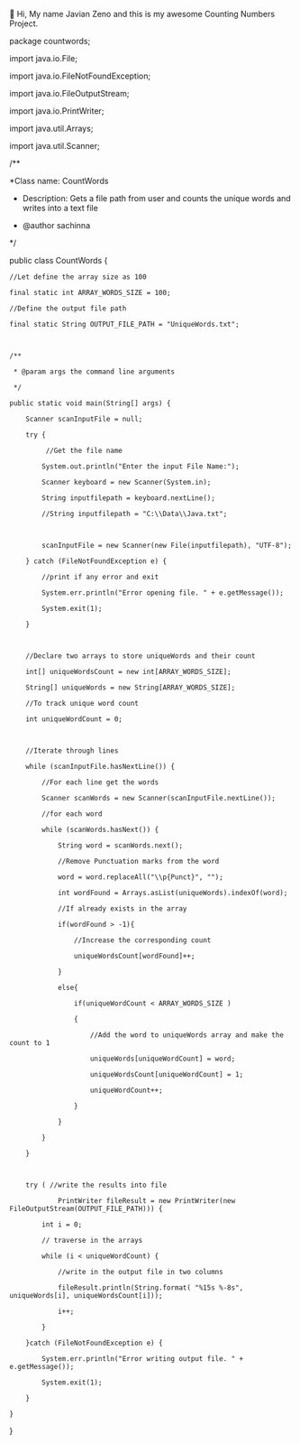 👋 Hi,  My name Javian Zeno and this is my awesome Counting Numbers Project.

package countwords;

import java.io.File;

import java.io.FileNotFoundException;

import java.io.FileOutputStream;

import java.io.PrintWriter;

import java.util.Arrays;

import java.util.Scanner;

/**

*Class name: CountWords

* Description: Gets a file path from user and counts the unique words and writes into a text file

* @author sachinna

*/

public class CountWords {

    //Let define the array size as 100

    final static int ARRAY_WORDS_SIZE = 100;

    //Define the output file path

    final static String OUTPUT_FILE_PATH = "UniqueWords.txt";

   

    /**

     * @param args the command line arguments

     */

    public static void main(String[] args) {      

        Scanner scanInputFile = null;

        try {

             //Get the file name

            System.out.println("Enter the input File Name:");

            Scanner keyboard = new Scanner(System.in);

            String inputfilepath = keyboard.nextLine();

            //String inputfilepath = "C:\\Data\\Java.txt";

           

            scanInputFile = new Scanner(new File(inputfilepath), "UTF-8");

        } catch (FileNotFoundException e) {

            //print if any error and exit

            System.err.println("Error opening file. " + e.getMessage());

            System.exit(1);

        }

       

        //Declare two arrays to store uniqueWords and their count

        int[] uniqueWordsCount = new int[ARRAY_WORDS_SIZE];

        String[] uniqueWords = new String[ARRAY_WORDS_SIZE];

        //To track unique word count

        int uniqueWordCount = 0;

       

        //Iterate through lines

        while (scanInputFile.hasNextLine()) {

            //For each line get the words

            Scanner scanWords = new Scanner(scanInputFile.nextLine());

            //for each word

            while (scanWords.hasNext()) {

                String word = scanWords.next();

                //Remove Punctuation marks from the word

                word = word.replaceAll("\\p{Punct}", "");

                int wordFound = Arrays.asList(uniqueWords).indexOf(word);

                //If already exists in the array

                if(wordFound > -1){

                    //Increase the corresponding count

                    uniqueWordsCount[wordFound]++;

                }

                else{

                    if(uniqueWordCount < ARRAY_WORDS_SIZE )

                    {

                        //Add the word to uniqueWords array and make the count to 1

                        uniqueWords[uniqueWordCount] = word;

                        uniqueWordsCount[uniqueWordCount] = 1;

                        uniqueWordCount++;

                    }

                }

            }

        }

      

        try ( //write the results into file

                PrintWriter fileResult = new PrintWriter(new FileOutputStream(OUTPUT_FILE_PATH))) {

            int i = 0;

            // traverse in the arrays

            while (i < uniqueWordCount) {

                //write in the output file in two columns

                fileResult.println(String.format( "%15s %-8s", uniqueWords[i], uniqueWordsCount[i]));

                i++;

            }

        }catch (FileNotFoundException e) {

            System.err.println("Error writing output file. " + e.getMessage());

            System.exit(1);

        }

    }       

}

